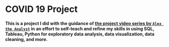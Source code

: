 # COVID 19 Project
#### This is a project I did with the guidance of <a href="https://www.youtube.com/watch?v=qfyynHBFOsM&list=PLUaB-1hjhk8H48Pj32z4GZgGWyylqv85f">the project video series by `Alex the Analyst`</a> in an effort to self-teach and refine my skills in using SQL, Tableau, Python for exploratory data analysis, data visualization, data cleaning, and more. 
